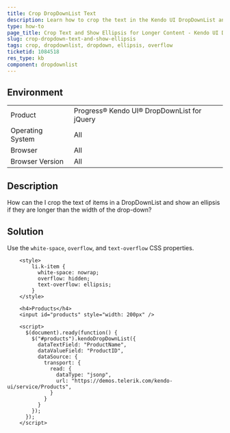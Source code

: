 ```yaml
---
title: Crop DropDownList Text
description: Learn how to crop the text in the Kendo UI DropDownList and show an ellipsis when the content is longer than the width of the drop-down.
type: how-to
page_title: Crop Text and Show Ellipsis for Longer Content - Kendo UI DropDownList for jQuery
slug: crop-dropdown-text-and-show-ellipsis
tags: crop, dropdownlist, dropdown, ellipsis, overflow
ticketid: 1084518
res_type: kb
component: dropdownlist
---
```


## Environment

<table>
 <tr>
  <td>Product</td>
  <td>Progress® Kendo UI® DropDownList for jQuery</td>
 </tr>
 <tr>
  <td>Operating System</td>
  <td>All</td>
 </tr>
 <tr>
  <td>Browser</td>
  <td>All</td>
 </tr>
 <tr>
  <td>Browser Version</td>
  <td>All</td>
 </tr>
</table>

## Description

How can the I crop the text of items in a DropDownList and show an ellipsis if they are longer than the width of the drop-down?

## Solution

Use the `white-space`, `overflow`, and `text-overflow` CSS properties.


```dojo
    <style>
        li.k-item {
          white-space: nowrap;
          overflow: hidden;
          text-overflow: ellipsis;
        }
    </style>

    <h4>Products</h4>
    <input id="products" style="width: 200px" />

    <script>
      $(document).ready(function() {
        $("#products").kendoDropDownList({
          dataTextField: "ProductName",
          dataValueField: "ProductID",
          dataSource: {
            transport: {
              read: {
                dataType: "jsonp",
                url: "https://demos.telerik.com/kendo-ui/service/Products",
              }
            }
          }
        });
      });
    </script>
```
